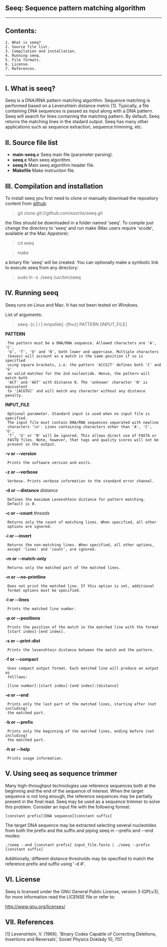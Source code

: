 ## Seeq: Sequence pattern matching algorithm
---
## Contents: ##
    1. What is seeq?
    2. Source file list.
    3. Compilation and installation.
    4. Running seeq.
    5. File formats.
    6. License.
    7. References.

---
## I. What is seeq?   ##

Seeq is a DNA/RNA pattern matching algorithm. Sequence matching is performed
based on a Levenshtein distance metric [1]. Typically, a file containing DNA
sequences is passed as input along with a DNA pattern. Seeq will search for
lines containing the matching pattern. By default, Seeq returns the matching
lines in the stadard output. Seeq has many other applications such as sequence
extraction, sequence trimming, etc.

II. Source file list
--------------------

* **main-seeq.c**        Seeq main file (parameter parsing).
* **seeq.c**             Main seeq algorithm.
* **seeq.h**             Main seeq algorithm header file.
* **Makefile**           Make instruction file.


III. Compilation and installation
---------------------------------

To install seeq you first need to clone or manually download the 
repository content from [github](http://github.com/ezorita/seeq):

 > git clone git://github.com/ezorita/seeq.git

the files should be downloaded in a folder named 'seeq'. To compile
just change the directory to 'seeq' and run make (Mac users require
'xcode', available at the Mac Appstore):

 > cd seeq

 > make

a binary file 'seeq' will be created. You can optionally make a
symbolic link to execute seeq from any directory:

 > sudo ln -s ./seeq /usr/bin/seeq


IV. Running seeq
----------------

Seeq runs on Linux and Mac. It has not been tested on Windows.

List of arguments:

  > seeq -[c | i | mnpsfeb] -[lhvz] PATTERN [INPUT_FILE]

  **PATTERN**
  
     The pattern must be a DNA/RNA sequence. Allowed characters are 'A', 'C',
     'G', 'T', 'U' and 'N', both lower and uppercase. Multiple characters
     (bases) will account as a match in the same position if so is specified
     using square brackets, i.e. the pattern 'A[CG]T' defines both 'C' and 'G'
     as valid matches for the 2nd nucleotide. Hence, the pattern will match both
     'ACT' and 'AGT' with distance 0. The 'unknown' character 'N' is equivalent
     to '[ACGTU]' and will match any character without any distance penalty.

  **INPUT_FILE**

     Optional parameter. Standard input is used when no input file is specified.
     The input file must contain DNA/RNA sequences separated with newline
     characters '\n'. Lines containing characters other than 'A', 'C', 'G',
     'T', 'U' or 'N' will be ignored. This allows direct use of FASTA or
     FASTQ files. Note, however, that tags and quality scores will not be
     present in the output.

  **-v or --version**

     Prints the software version and exits.
  
  **-z or --verbose**

     Verbose. Prints verbose information to the standard error channel.

  **-d or --distance** *distance*

     Defines the maximum Levenshtein distance for pattern matching.
     Default is 0.

  **-c or --count** *threads*

     Returns only the count of matching lines. When specified, all other
     options are ignored.

  **-i or --invert**

     Returns the non-matching lines. When specified, all other options,
     except 'lines' and 'count', are ignored.

  **-m or --match-only**

     Returns only the matched part of the matched lines.

  **-n or --no-printline**

     Does not print the matched line. If this option is set, additional
     format options must be specified.

  **-l or --lines**

     Prints the matched line number.

  **-p or --positions**

     Prints the position of the match in the matched line with the format
     [start index]-[end index].

  **-s or --print-dist**

     Prints the levenshtein distance between the match and the pattern.

  **-f or --compact**

     Uses compact output format. Each matched line will produce an output as
     folllows:
     
     [line number]:[start index]-[end index]:[distance]

  **-e or --end**

     Prints only the last part of the matched lines, starting after (not including)
     the matched part.

  **-b or --prefix**

     Prints only the beginning of the matched lines, ending before (not including)
     the matched part.

  **-h or --help**

     Prints usage information.


V. Using seeq as sequence trimmer
---------------------------------

Many high-throughput technologies use reference sequences both at the beginning
and the end of the sequence of interest. When the target sequence is not long enough,
the reference sequences may be partially present in the final read. Seeq may be used 
as a sequence trimmer to solve this problem. Consider an input file with the following
format:

    [constant prefix][DNA sequence][constant suffix]

The target DNA sequence may be extracted selecting several nucleotides from both the
prefix and the suffix and piping seeq in --prefix and --end modes:

    ./seeq --end [constant prefix] input_file.fasta | ./seeq --prefix [constant suffix]

Additionally, different distance thresholds may be specified to match the reference prefix
and suffix using '-d #'.

VI. License
-----------

Seeq is licensed under the GNU General Public License, version 3
(GPLv3), for more information read the LICENSE file or refer to:

  http://www.gnu.org/licenses/


VII. References
---------------

[1] Levenshtein, V. (1966), 'Binary Codes Capable of Correcting Deletions,
    Insertions and Reversals', Soviet Physics Doklady 10, 707.
